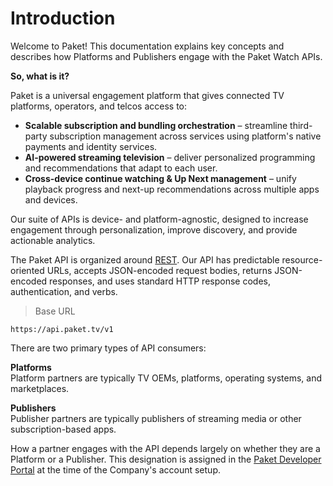 # Introduction

Welcome to Paket! This documentation explains key concepts and describes how Platforms and Publishers engage with the Paket Watch APIs.

**So, what is it?**

Paket is a universal engagement platform that gives connected TV platforms, operators, and telcos access to:

- **Scalable subscription and bundling orchestration** – streamline third-party subscription management across services using platform's native payments and identity services.
- **AI-powered streaming television** – deliver personalized programming and recommendations that adapt to each user.
- **Cross-device continue watching & Up Next management** – unify playback progress and next-up recommendations across multiple apps and devices.

Our suite of APIs is device- and platform-agnostic, designed to increase engagement through personalization, improve discovery, and provide actionable analytics.

The Paket API is organized around [REST](https://en.wikipedia.org/wiki/REST). Our API has predictable resource-oriented URLs, accepts JSON-encoded request bodies, returns JSON-encoded responses, and uses standard HTTP response codes, authentication, and verbs.

> Base URL

```
https://api.paket.tv/v1
```

There are two primary types of API consumers:

**Platforms**  
Platform partners are typically TV OEMs, platforms, operating systems, and marketplaces.

**Publishers**  
Publisher partners are typically publishers of streaming media or other subscription-based apps.

How a partner engages with the API depends largely on whether they are a Platform or a Publisher. This designation is assigned in the [Paket Developer Portal](https://developer.paket.tv) at the time of the Company's account setup.